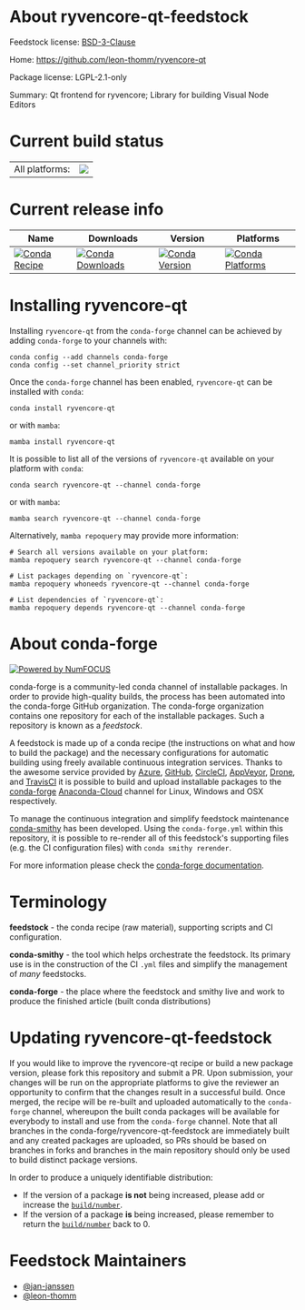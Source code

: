 About ryvencore-qt-feedstock
============================

Feedstock license: [BSD-3-Clause](https://github.com/conda-forge/ryvencore-qt-feedstock/blob/main/LICENSE.txt)

Home: https://github.com/leon-thomm/ryvencore-qt

Package license: LGPL-2.1-only

Summary: Qt frontend for ryvencore; Library for building Visual Node Editors

Current build status
====================


<table><tr><td>All platforms:</td>
    <td>
      <a href="https://dev.azure.com/conda-forge/feedstock-builds/_build/latest?definitionId=15117&branchName=main">
        <img src="https://dev.azure.com/conda-forge/feedstock-builds/_apis/build/status/ryvencore-qt-feedstock?branchName=main">
      </a>
    </td>
  </tr>
</table>

Current release info
====================

| Name | Downloads | Version | Platforms |
| --- | --- | --- | --- |
| [![Conda Recipe](https://img.shields.io/badge/recipe-ryvencore--qt-green.svg)](https://anaconda.org/conda-forge/ryvencore-qt) | [![Conda Downloads](https://img.shields.io/conda/dn/conda-forge/ryvencore-qt.svg)](https://anaconda.org/conda-forge/ryvencore-qt) | [![Conda Version](https://img.shields.io/conda/vn/conda-forge/ryvencore-qt.svg)](https://anaconda.org/conda-forge/ryvencore-qt) | [![Conda Platforms](https://img.shields.io/conda/pn/conda-forge/ryvencore-qt.svg)](https://anaconda.org/conda-forge/ryvencore-qt) |

Installing ryvencore-qt
=======================

Installing `ryvencore-qt` from the `conda-forge` channel can be achieved by adding `conda-forge` to your channels with:

```
conda config --add channels conda-forge
conda config --set channel_priority strict
```

Once the `conda-forge` channel has been enabled, `ryvencore-qt` can be installed with `conda`:

```
conda install ryvencore-qt
```

or with `mamba`:

```
mamba install ryvencore-qt
```

It is possible to list all of the versions of `ryvencore-qt` available on your platform with `conda`:

```
conda search ryvencore-qt --channel conda-forge
```

or with `mamba`:

```
mamba search ryvencore-qt --channel conda-forge
```

Alternatively, `mamba repoquery` may provide more information:

```
# Search all versions available on your platform:
mamba repoquery search ryvencore-qt --channel conda-forge

# List packages depending on `ryvencore-qt`:
mamba repoquery whoneeds ryvencore-qt --channel conda-forge

# List dependencies of `ryvencore-qt`:
mamba repoquery depends ryvencore-qt --channel conda-forge
```


About conda-forge
=================

[![Powered by
NumFOCUS](https://img.shields.io/badge/powered%20by-NumFOCUS-orange.svg?style=flat&colorA=E1523D&colorB=007D8A)](https://numfocus.org)

conda-forge is a community-led conda channel of installable packages.
In order to provide high-quality builds, the process has been automated into the
conda-forge GitHub organization. The conda-forge organization contains one repository
for each of the installable packages. Such a repository is known as a *feedstock*.

A feedstock is made up of a conda recipe (the instructions on what and how to build
the package) and the necessary configurations for automatic building using freely
available continuous integration services. Thanks to the awesome service provided by
[Azure](https://azure.microsoft.com/en-us/services/devops/), [GitHub](https://github.com/),
[CircleCI](https://circleci.com/), [AppVeyor](https://www.appveyor.com/),
[Drone](https://cloud.drone.io/welcome), and [TravisCI](https://travis-ci.com/)
it is possible to build and upload installable packages to the
[conda-forge](https://anaconda.org/conda-forge) [Anaconda-Cloud](https://anaconda.org/)
channel for Linux, Windows and OSX respectively.

To manage the continuous integration and simplify feedstock maintenance
[conda-smithy](https://github.com/conda-forge/conda-smithy) has been developed.
Using the ``conda-forge.yml`` within this repository, it is possible to re-render all of
this feedstock's supporting files (e.g. the CI configuration files) with ``conda smithy rerender``.

For more information please check the [conda-forge documentation](https://conda-forge.org/docs/).

Terminology
===========

**feedstock** - the conda recipe (raw material), supporting scripts and CI configuration.

**conda-smithy** - the tool which helps orchestrate the feedstock.
                   Its primary use is in the construction of the CI ``.yml`` files
                   and simplify the management of *many* feedstocks.

**conda-forge** - the place where the feedstock and smithy live and work to
                  produce the finished article (built conda distributions)


Updating ryvencore-qt-feedstock
===============================

If you would like to improve the ryvencore-qt recipe or build a new
package version, please fork this repository and submit a PR. Upon submission,
your changes will be run on the appropriate platforms to give the reviewer an
opportunity to confirm that the changes result in a successful build. Once
merged, the recipe will be re-built and uploaded automatically to the
`conda-forge` channel, whereupon the built conda packages will be available for
everybody to install and use from the `conda-forge` channel.
Note that all branches in the conda-forge/ryvencore-qt-feedstock are
immediately built and any created packages are uploaded, so PRs should be based
on branches in forks and branches in the main repository should only be used to
build distinct package versions.

In order to produce a uniquely identifiable distribution:
 * If the version of a package **is not** being increased, please add or increase
   the [``build/number``](https://docs.conda.io/projects/conda-build/en/latest/resources/define-metadata.html#build-number-and-string).
 * If the version of a package **is** being increased, please remember to return
   the [``build/number``](https://docs.conda.io/projects/conda-build/en/latest/resources/define-metadata.html#build-number-and-string)
   back to 0.

Feedstock Maintainers
=====================

* [@jan-janssen](https://github.com/jan-janssen/)
* [@leon-thomm](https://github.com/leon-thomm/)

